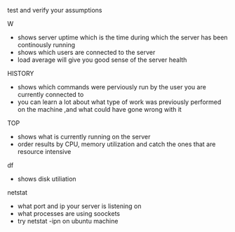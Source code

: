 test and verify your assumptions

W 
* shows server uptime which is the time during which the server has been continously running 
* shows which users are connected to the server 
* load average will give you good sense of the server health

HISTORY
* shows which commands were perviously run by the user you are currently connected to
* you can learn a lot about what type of work was previously performed on the machine ,and what could have gone wrong with it

TOP 
* shows what is currently running on the server
* order results by CPU, memory utilization and catch the ones that are resource intensive

df 
* shows disk utiliation

netstat
* what port and ip your server is listening on
* what processes are using soockets
* try netstat -ipn on ubuntu machine

